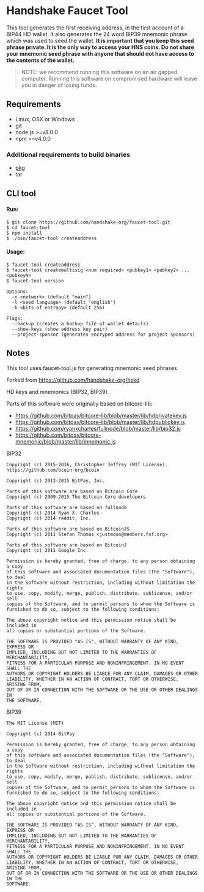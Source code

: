 # Handshake Faucet Tool
This tool generates the first receiving address, in the first account of a
BIP44 HD wallet. It also generates the 24 word BIP39 mnemonic phrase which was
used to seed the wallet. **It is important that you keep this seed phrase
private. It is the only way to access your HNS coins. Do not share your
mnemonic seed phrase with anyone that should not have access to the contents
of the wallet.**

>NOTE: we recommend running this software on an air gapped computer. Running
this software on compromised hardware will leave you in danger of losing funds.

## Requirements
* Linux, OSX or Windows
* git
* node.js >=v8.0.0
* npm >=v4.0.0

### Additional requirements to build binaries
* [ pkg ](https://github.com/zeit/pkg)
* tar

## CLI tool
#### Run:
```
$ git clone https://github.com/handshake-org/faucet-tool.git
$ cd faucet-tool
$ npm install
$ ./bin/faucet-tool createaddress
```

#### Usage:
```
$ faucet-tool createaddress
$ faucet-tool createmultisig <num required> <pubkey1> <pubkey2> ... <pubkeyN>
$ faucet-tool version

Options:
  -n <network> (default "main")
  -l <seed language> (default "english")
  -b <bits of entropy> (default 256)

Flags:
  --backup (creates a backup file of wallet details)
  --show-keys (show address key pair)
  --project-sponsor (generates encryped address for project sponsors)
```


## Notes

This tool uses faucet-tool.js for generating mnemonic seed phrases.

Forked from https://github.com/handshake-org/hskd

HD keys and mnemonics (BIP32, BIP39).

Parts of this software were originally based on bitcore-lib:

- https://github.com/bitpay/bitcore-lib/blob/master/lib/hdprivatekey.js
- https://github.com/bitpay/bitcore-lib/blob/master/lib/hdpublickey.js
- https://github.com/ryanxcharles/fullnode/blob/master/lib/bip32.js
- https://github.com/bitpay/bitcore-mnemonic/blob/master/lib/mnemonic.js

BIP32

```
Copyright (c) 2015-2016, Christopher Jeffrey (MIT License).
https://github.com/bcoin-org/bcoin

Copyright (c) 2013-2015 BitPay, Inc.

Parts of this software are based on Bitcoin Core
Copyright (c) 2009-2015 The Bitcoin Core developers

Parts of this software are based on fullnode
Copyright (c) 2014 Ryan X. Charles
Copyright (c) 2014 reddit, Inc.

Parts of this software are based on BitcoinJS
Copyright (c) 2011 Stefan Thomas <justmoon@members.fsf.org>

Parts of this software are based on BitcoinJ
Copyright (c) 2011 Google Inc.

Permission is hereby granted, free of charge, to any person obtaining a copy
of this software and associated documentation files (the "Software"), to deal
in the Software without restriction, including without limitation the rights
to use, copy, modify, merge, publish, distribute, sublicense, and/or sell
copies of the Software, and to permit persons to whom the Software is
furnished to do so, subject to the following conditions:

The above copyright notice and this permission notice shall be included in
all copies or substantial portions of the Software.

THE SOFTWARE IS PROVIDED "AS IS", WITHOUT WARRANTY OF ANY KIND, EXPRESS OR
IMPLIED, INCLUDING BUT NOT LIMITED TO THE WARRANTIES OF MERCHANTABILITY,
FITNESS FOR A PARTICULAR PURPOSE AND NONINFRINGEMENT. IN NO EVENT SHALL THE
AUTHORS OR COPYRIGHT HOLDERS BE LIABLE FOR ANY CLAIM, DAMAGES OR OTHER
LIABILITY, WHETHER IN AN ACTION OF CONTRACT, TORT OR OTHERWISE, ARISING FROM,
OUT OF OR IN CONNECTION WITH THE SOFTWARE OR THE USE OR OTHER DEALINGS IN
THE SOFTWARE.
```

BIP39

```
The MIT License (MIT)

Copyright (c) 2014 BitPay

Permission is hereby granted, free of charge, to any person obtaining a copy
of this software and associated documentation files (the "Software"), to deal
in the Software without restriction, including without limitation the rights
to use, copy, modify, merge, publish, distribute, sublicense, and/or sell
copies of the Software, and to permit persons to whom the Software is
furnished to do so, subject to the following conditions:

The above copyright notice and this permission notice shall be included in
all copies or substantial portions of the Software.

THE SOFTWARE IS PROVIDED "AS IS", WITHOUT WARRANTY OF ANY KIND, EXPRESS OR
IMPLIED, INCLUDING BUT NOT LIMITED TO THE WARRANTIES OF MERCHANTABILITY,
FITNESS FOR A PARTICULAR PURPOSE AND NONINFRINGEMENT. IN NO EVENT SHALL THE
AUTHORS OR COPYRIGHT HOLDERS BE LIABLE FOR ANY CLAIM, DAMAGES OR OTHER
LIABILITY, WHETHER IN AN ACTION OF CONTRACT, TORT OR OTHERWISE, ARISING FROM,
OUT OF OR IN CONNECTION WITH THE SOFTWARE OR THE USE OR OTHER DEALINGS IN THE
SOFTWARE.
```
